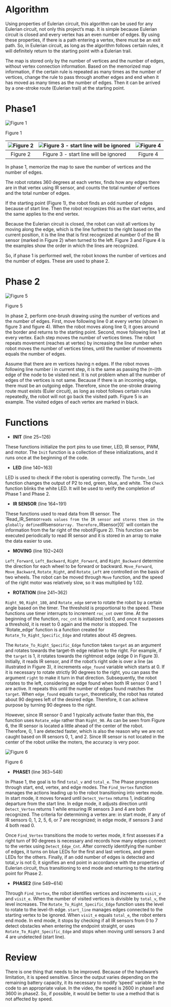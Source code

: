 # Algorithm

 Using properties of Eulerian circuit, this algorithm can be used for any Eulerian circuit, not only this project’s map. It is simple because Eulerian circuit is closed and every vertex has an even number of edges. By using these properties, if there is a path entering a vertex, there must be an exit path. So, in Eulerian circuit, as long as the algorithm follows certain rules, it will definitely return to the starting point with a Eulerian trail.

 The map is stored only by the number of vertices and the number of edges, without vertex connection information. Based on the memorized map information, if the certain rule is repeated as many times as the number of vertices, change the rule to pass through another edges and end when it has moved as many times as the number of edges. Then it can be arrived by a one-stroke route (Eulerian trail) at the starting point.

# Phase1

![Figure 1](image/Untitled.png)

Figure 1

| ![Figure 2](image/Untitled%201.png) | ![Figure 3 - start line will be ignored](image/Untitled%202.png) | ![Figure 4](image/Untitled%203.png) |
|:-----------------------------------:|:---------------------------------------------------------------:|:-----------------------------------:|
| Figure 2                            | Figure 3 - start line will be ignored                            | Figure 4                            |


 In phase 1, memorize the map to save the number of vertices and the number of edges.

 The robot rotates 360 degrees at each vertex, finds how any edges there are in that vertex using IR sensor, and counts the total number of vertices and the total number of edges.

 If the starting point (Figure 1), the robot finds an odd number of edges because of start line. Then the robot recognizes this as the start vertex, and the same applies to the end vertex.

 Because the Eulerian circuit is closed, the robot can visit all vertices by moving along the edge, which is the line furthest to the right based on the current position, it is the line that is first recognized at number 0 of the IR sensor (marked in Figure 2) when turned to the left. Figure 3 and Figure 4 is the examples show the order in which the lines are recognized.

 So, if phase 1 is performed well, the robot knows the number of vertices and the number of edges. These are used to phase 2.

# Phase 2

![Figure 5](image/Untitled%204.png)

Figure 5

 In phase 2, perform one-brush drawing using the number of vertices and the number of edges. First, move following line 0 at every vertex (shown in figure 3 and figure 4). When the robot moves along line 0, it goes around the border and returns to the starting point. Second, move following line 1 at every vertex. Each step moves the number of vertices times. The robot repeats movement (reaches at vertex) by increasing the line number when robot moves the number of vertices times, until the number of movements equals the number of edges.

 Assume that there are m vertices having n edges. If the robot moves following line number i in current step, it is the same as passing the (n-i)th edge of the node to be visited next. It is not problem when all the number of edges of the vertices is not same. Because if there is an incoming edge, there must be an outgoing edge. Therefore, since the one-stroke drawing route must exists (Euler circuit), as long as robot follows certain rules repeatedly, the robot will not go back the visited path. Figure 5 is an example. The visited edges of each vertex are marked in black.

# Functions

- **INIT** (line 25~126)

 These functions initialize the port pins to use timer, LED, IR sensor, PWM, and motor. The `Init` function is a collection of these initializations, and it runs once at the beginning of the code.

- **LED** (line 140~163)

 LED is used to check if the robot is operating correctly. The `TurnOn_led` function changes the output of P2 to red, green, blue, and white. The `Check` function blinks the white LED. It will be used to verify the completion of Phase 1 and Phase 2.

- **IR SENSOR** (line 164~191)

 These functions used to read data from IR sensor. The ‘Read_IR_Sensor` reads values from the IR sensor and stores them in the globally defined `IRsensor` array. Therefore, `IRsensor[0]` will contain the information from the far right of the robot(Figure 2). This function can be executed periodically to read IR sensor and it is stored in an array to make the data easier to use.

- **MOVING** (line 192~240)

 `Left_Forward`, `Left_Backward`, `Right_Forward`, and `Right_Backward` determine the direction for each wheel to be forward or backward. `Move_Forward`, `Move_Backward`, `Rotate_Right`, and `Rotate_Left` are controlled on the basis of two wheels. The robot can be moved through `Move` function, and the speed of the right motor was relatively slow, so it was multiplied by 1.02.

- **ROTATION** (line 241~362)

 `Right_90`, `Right_180`, and `Rotate_edge` serve to rotate the robot by a certain angle based on the timer. The threshold is proportional to the speed. These functions use timer interrupts to increment `roc_cnt` over time. At the beginning of the function, `roc_cnt` is initialized tod 0, and once it surpasses a threshold, it is reset to 0 again and the motor is stopped. The 'Rotate_edge' function is a function created for `Rotate_To_Right_Specific_Edge` and rotates about 45 degrees.

 The `Rotate_To_Right_Specific_Edge` function takes `target` as an argument and rotates towards the target-th edge relative to the right. For example, if the `target` is 1, it rotates towards the rightmost edge (edge 0 in Figure 3). Initially, it reads IR sensor, and if the robot’s right side is over a line (as illustrated in Figure 3), it increments `edge_found` variable which starts at 0. If it is necessary to rotate strictly 90 degrees to the right, you can pass the argument `right` to make it turn in that direction. Subsequently, the robot rotates to the left, considering an edge found when both IR sensor 0 and 1 are active. It repeats this until the number of edges found matches the `target`. When `edge_found` equals `target`, theoretically, the robot has rotated about 90 degrees left of the desired edge. Therefore, it can achieve purpose by turning 90 degrees to the right.

 However, since IR sensor 0 and 1 typically activate faster than this, the function uses `Rotate_edge` rather than `Right_90`. As can be seen from Figure 6, the IR sensor is located a little ahead of the center of the robot. Therefore, 0, 1 are detected faster, which is also the reason why we are not caught based on IR sensors 0, 1, and 2. Since IR sensor is not located in the center of the robot unlike the moters, the accuracy is very poor.

![Figure 6](image/Untitled%205.png)

Figure 6

- **PHASE1** (line 363~548)

 In Phase 1, the goal is to find `total_v` and `total_e`. The Phase progresses through start, end, vertex, and edge modes. The `Find_Vertex` function manages the actions leading up to the robot transitioning into vertex mode. In start mode, it moves forward until `Detect_Vertex` returns 1, indicating departure from the start line. In edge mode, it adjusts direction until `Detect_Vertex` returns 1 while ensuring IR sensors 3 and 4 are both recognized. The criteria for determining a vertex are: in start mode, if any of IR sensors 0, 1, 2, 5, 6, or 7 are recognized; in edge mode, if sensors 3 and 4 both read 0.

 Once `Find_Vertex` transitions the mode to vertex mode, it first assesses if a right turn of 90 degrees is necessary and records how many edges connect to the vertex using `Detect_Edge_Cnt`. After correctly identifying the number of edges, it turns on blue LEDs for the first and last vertices, and green LEDs for the others. Finally, if an odd number of edges is detected and total_v is not 0, it signifies an end point in accordance with the properties of Eulerian circuit, thus transitioning to end mode and returning to the starting point for Phase 2.

- **PHASE2** (line 549~614)

 Through `Find_Vertex`, the robot identifies vertices and increments `visit_v` and `visit_e`. When the number of visited vertices is divisible by `total_v`, the level increases. The `Rotate_To_Right_Specific_Edge` function uses the level to rotate to the level-th edge. `start_line` manages edges connected to the starting vertex to be ignored. When `visit_e` equals `total_e`, the robot enters end mode. In end mode, it stops by checking if all IR sensors from 0 to 7 detect obstacles when entering the endpoint straight, or uses `Rotate_To_Right_Specific_Edge` and stops when moving until sensors 3 and 4 are undetected (start line).

# Review

 There is one thing that needs to be improved. Because of the hardware’s limitation, it is speed sensitive. Since the output varies depending on the remaining battery capacity, it its necessary to modify ‘speed’ variable in the code to an appropriate value. In the video, the speed is 2600 in phase1 and 3600 in phase2. So, if possible, it would be better to use a method that is not affected by speed.